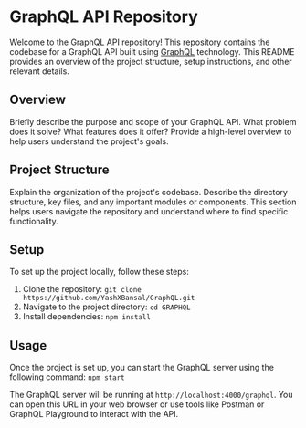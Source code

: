 # GraphQL API Repository

Welcome to the GraphQL API repository! This repository contains the codebase for a GraphQL API built using [GraphQL](https://graphql.org/) technology. This README provides an overview of the project structure, setup instructions, and other relevant details.

## Overview

Briefly describe the purpose and scope of your GraphQL API. What problem does it solve? What features does it offer? Provide a high-level overview to help users understand the project's goals.

## Project Structure

Explain the organization of the project's codebase. Describe the directory structure, key files, and any important modules or components. This section helps users navigate the repository and understand where to find specific functionality.


## Setup

To set up the project locally, follow these steps:

1. Clone the repository: `git clone https://github.com/YashXBansal/GraphQL.git`
2. Navigate to the project directory: `cd GRAPHQL`
3. Install dependencies: `npm install`

## Usage

Once the project is set up, you can start the GraphQL server using the following command:
`npm start`

The GraphQL server will be running at `http://localhost:4000/graphql`. You can open this URL in your web browser or use tools like Postman or GraphQL Playground to interact with the API.
